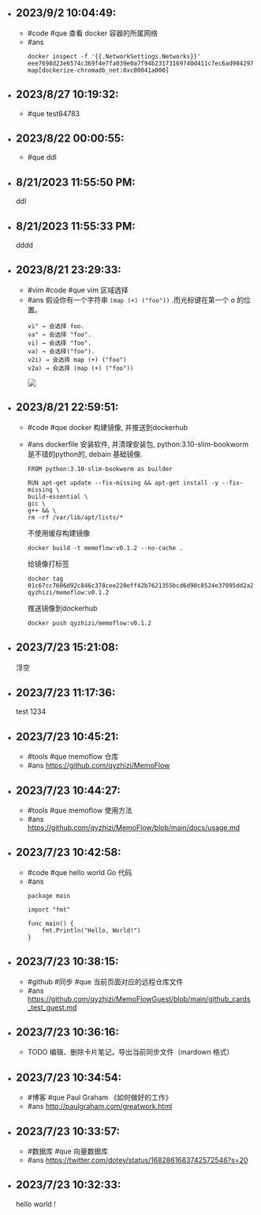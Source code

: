 - ## 2023/9/2 10:04:49:
	- #code
	  #que 查看 docker 容器的所属网络
	- #ans
	  ```
	  docker inspect -f '{{.NetworkSettings.Networks}}' eee7698d23e6574c369f4e7fa039e0a7f94b23173169740d411c7ec6ad984297
	  map[dockerize-chromadb_net:0xc00041a000]
	  ```
- ## 2023/8/27 10:19:32:
	- #que test84783
- ## 2023/8/22 00:00:55:
	- #que ddl
- ## 8/21/2023 11:55:50 PM:
  ddl
- ## 8/21/2023 11:55:33 PM:
  dddd
- ## 2023/8/21 23:29:33:
	- #vim #code
	  #que vim 区域选择
	- #ans
	  假设你有一个字符串 `(map (+) ("foo"))` .而光标键在第一个 o 的位置。
	  ```
	  vi" → 会选择 foo.
	  va" → 会选择 "foo".
	  vi) → 会选择 "foo".
	  va) → 会选择("foo").
	  v2i) → 会选择 map (+) ("foo")
	  v2a) → 会选择 (map (+) ("foo"))
	  ```
	  ![](http://qyzhizi.cn/img/202308061414532.png)
- ## 2023/8/21 22:59:51:
	- #code
	  #que docker 构建镜像, 并推送到dockerhub
	- #ans
	  dockerfile 安装软件, 并清理安装包, python:3.10-slim-bookworm 是不错的python的, debain 基础镜像.
	  ```
	  FROM python:3.10-slim-bookworm as builder
	  
	  RUN apt-get update --fix-missing && apt-get install -y --fix-missing \
	  build-essential \
	  gcc \
	  g++ && \
	  rm -rf /var/lib/apt/lists/*
	  ```
	  
	  不使用缓存构建镜像
	  ```
	  docker build -t memoflow:v0.1.2 --no-cache .
	  ```
	  给镜像打标签
	  ```
	  docker tag 01c67cc7606d92c846c378cee220eff42b7621355bcd6d90c8524e37095dd2a2 qyzhizi/memoflow:v0.1.2
	  ```
	  推送镜像到dockerhub
	  ```
	  docker push qyzhizi/memoflow:v0.1.2
	  ```
- ## 2023/7/23 15:21:08:
  浮空
- ## 2023/7/23 11:17:36:
  test 1234
- ## 2023/7/23 10:45:21:
	- #tools 
	  #que memoflow 仓库
	- #ans
	  https://github.com/qyzhizi/MemoFlow
- ## 2023/7/23 10:44:27:
	- #tools
	  #que memoflow 使用方法
	- #ans
	  https://github.com/qyzhizi/MemoFlow/blob/main/docs/usage.md
- ## 2023/7/23 10:42:58:
	- #code
	  #que hello world Go 代码
	- #ans
	  ```
	  package main
	  
	  import "fmt"
	  
	  func main() {
	      fmt.Println("Hello, World!")
	  }
	  ```
- ## 2023/7/23 10:38:15:
	- #github #同步
	  #que 当前页面对应的远程仓库文件
	- #ans
	  https://github.com/qyzhizi/MemoFlowGuest/blob/main/github_cards_test_guest.md
- ## 2023/7/23 10:36:16:
  - TODO  编辑、删除卡片笔记，导出当前同步文件（mardown 格式）
- ## 2023/7/23 10:34:54:
	- #博客
	  #que Paul Graham 《如何做好的工作》
	- #ans
	  http://paulgraham.com/greatwork.html
- ## 2023/7/23 10:33:57:
	- #数据库
	  #que 向量数据库
	- #ans
	  https://twitter.com/dotey/status/1682861683742572546?s=20
- ## 2023/7/23 10:32:33:
  hello world !
